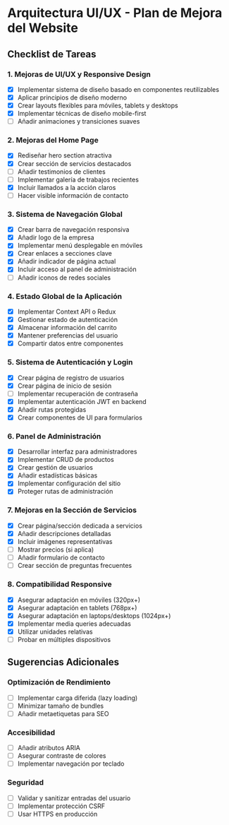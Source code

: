 # Arquitectura UI/UX - Plan de Mejora del Website

## Checklist de Tareas

### 1. Mejoras de UI/UX y Responsive Design
- [x] Implementar sistema de diseño basado en componentes reutilizables
- [x] Aplicar principios de diseño moderno
- [x] Crear layouts flexibles para móviles, tablets y desktops
- [x] Implementar técnicas de diseño mobile-first
- [ ] Añadir animaciones y transiciones suaves

### 2. Mejoras del Home Page
- [x] Rediseñar hero section atractiva
- [x] Crear sección de servicios destacados
- [ ] Añadir testimonios de clientes
- [ ] Implementar galería de trabajos recientes
- [x] Incluir llamados a la acción claros
- [ ] Hacer visible información de contacto

### 3. Sistema de Navegación Global
- [x] Crear barra de navegación responsiva
- [x] Añadir logo de la empresa
- [x] Implementar menú desplegable en móviles
- [x] Crear enlaces a secciones clave
- [x] Añadir indicador de página actual
- [x] Incluir acceso al panel de administración
- [ ] Añadir iconos de redes sociales

### 4. Estado Global de la Aplicación
- [x] Implementar Context API o Redux
- [x] Gestionar estado de autenticación
- [x] Almacenar información del carrito
- [x] Mantener preferencias del usuario
- [x] Compartir datos entre componentes

### 5. Sistema de Autenticación y Login
- [x] Crear página de registro de usuarios
- [x] Crear página de inicio de sesión
- [ ] Implementar recuperación de contraseña
- [x] Implementar autenticación JWT en backend
- [x] Añadir rutas protegidas
- [x] Crear componentes de UI para formularios

### 6. Panel de Administración
- [x] Desarrollar interfaz para administradores
- [x] Implementar CRUD de productos
- [x] Crear gestión de usuarios
- [x] Añadir estadísticas básicas
- [x] Implementar configuración del sitio
- [x] Proteger rutas de administración

### 7. Mejoras en la Sección de Servicios
- [x] Crear página/sección dedicada a servicios
- [x] Añadir descripciones detalladas
- [x] Incluir imágenes representativas
- [ ] Mostrar precios (si aplica)
- [ ] Añadir formulario de contacto
- [ ] Crear sección de preguntas frecuentes

### 8. Compatibilidad Responsive
- [x] Asegurar adaptación en móviles (320px+)
- [x] Asegurar adaptación en tablets (768px+)
- [x] Asegurar adaptación en laptops/desktops (1024px+)
- [x] Implementar media queries adecuadas
- [x] Utilizar unidades relativas
- [ ] Probar en múltiples dispositivos

## Sugerencias Adicionales

### Optimización de Rendimiento
- [ ] Implementar carga diferida (lazy loading)
- [ ] Minimizar tamaño de bundles
- [ ] Añadir metaetiquetas para SEO

### Accesibilidad
- [ ] Añadir atributos ARIA
- [ ] Asegurar contraste de colores
- [ ] Implementar navegación por teclado

### Seguridad
- [ ] Validar y sanitizar entradas del usuario
- [ ] Implementar protección CSRF
- [ ] Usar HTTPS en producción